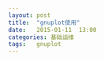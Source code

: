 ```yaml
---
layout: post
title:  "gnuplot使用"
date:   2015-01-11  13:00
categories: 基础运维
tags:   gnuplot
---
```

